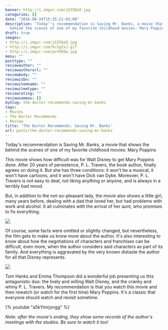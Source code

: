 ```yaml
---
banner: http://i.imgur.com/jG35QzO.jpg
categories: []
date: "2016-08-24T15:35:21-03:00"
description: 'Today''s recommendation is Saving Mr. Banks, a movie that shows the
  behind the scenes of one of my favorite childhood movies: Mary Poppins'
draft: true
images:
- http://i.imgur.com/jG35QzO.jpg
- http://i.imgur.com/kcSgIxJ.gif
- http://i.imgur.com/pcV9EOw.jpg
menu: ""
posttype: ""
reviewauthor: ""
reviewauthorurl: ""
reviewbody: ""
reviewisbn: ""
reviewitemname: ""
reviewitemtype: ""
reviewrating: ""
reviewsameas: []
mySlug: the-doctor-recommends-saving-mr-banks
tags:
- Movies
- The Doctor Recommends
- Review
title: 'The Doctor Recommends: Saving Mr. Banks'
url: posts/the-doctor-recommends-saving-mr-banks
---
```


Today's recommendation is Saving Mr. Banks, a movie that shows the behind the scenes 
of one of my favorite childhood movies: Mary Poppins

<!--more-->

This movie shows how difficult was for Walt Disney to get Mary Poppins done. After 20 years of persistence, 
P. L. Travers, the book author, finally agrees on doing it. But she has three conditions: it won't be a musical, 
it won't have cartoons, and it won't have Dick van Dyke. 
Moreover, P. L. Travers is not easy to deal, not liking anything or anyone, and is always in a terribly bad mood.

But, in addition to the not-so-pleasant lady, the movie also shows a little girl, many years before, 
dealing with a dad that loved her, but had problems with work and alcohol. 
It all culminates with the arrival of her aunt, who promises to fix everything.

![](http://i.imgur.com/pcV9EOw.jpg)

Of course, some facts were omitted or slightly changed, but nevertheless, the film gets to make us know more about the author. 
It's also interesting to know about how the negotiations of characters and franchises can be difficult, even more, when 
the author considers said characters as part of its family. 
And everything is aggravated by the very known distaste the author for all that Disney represents.

![](http://i.imgur.com/kcSgIxJ.gif)

Tom Hanks and Emma Thompson did a wonderful job presenting us this antagonistic duo: 
the lively and willing Walt Disney, and the cranky and whiny P. L. Travers. 
My recommendation is that you watch this movie and then rewatch (or watch for the first time) Mary Poppins. 
It's a classic that everyone should watch and revisit sometime.

{% youtube "a5kYmrjongg" %}

_Note: after the movie's ending, they show some records of the author's meetings with the studios. Be sure to watch it too!_
